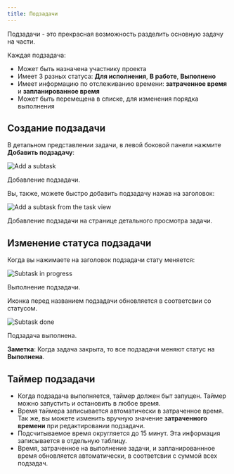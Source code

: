 ```yaml
---
title: Подзадачи
---
```


Подзадачи - это прекрасная возможность разделить основную задачу на части.

Каждая подзадача:

-   Может быть назначена участнику проекта
-   Имеет 3 разных статуса: **Для исполнения**, **В работе**, **Выполнено**
-   Имеет информацию по отслеживанию времени: **затраченное время** и **запланированное время**
-   Может быть перемещена в списке, для изменения порядка выполнения

Создание подзадачи
------------------

В детальном представлении задачи, в левой боковой панели нажмите **Добавить подзадачу**:

![Add a subtask](/images/v1/add-subtask.png)

Добавление подзадачи.

Вы, также, можете быстро добавить подзадачу нажав на заголовок:

![Add a subtask from the task view](/images/v1/add-subtask-shortcut.png)

Добавление подзадачи на странице детального просмотра задачи.

Изменение статуса подзадачи
---------------------------

Когда вы нажимаете на заголовок подзадачи стату меняется:

![Subtask in progress](/images/v1/subtask-status-inprogress.png)

Выполнение подзадачи.

Иконка перед названием подзадачи обновляется в соответсвии со статусом.

![Subtask done](/images/v1/subtask-status-done.png)

Подзадача выполнена.

**Заметка**: Когда задача закрыта, то все подзадачи меняют статус на **Выполнена**.

Таймер подзадачи
----------------

-   Когда подзадача выполняется, таймер должен быт запущен. Таймер можно запустить и остановить в любое время.
-   Время таймера записывается автоматически в затраченное время. Так же, вы можете изменить вручную значение **затраченного времени** при редактировании подзадачи.
-   Подсчитываемое время округляется до 15 минут. Эта информация записывается в отдельную таблицу.
-   Время, затраченное на выполнение задачи, и запланированнное время обновляется автоматически, в соответсвии с суммой всех подзадач.
